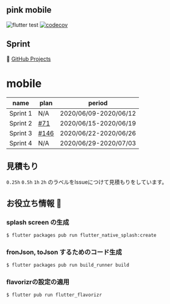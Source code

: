 ## pink mobile

![flutter test](https://github.com/team-e-org/mobile/workflows/flutter%20test/badge.svg?branch=develop)
[![codecov](https://codecov.io/gh/team-e-org/mobile/branch/develop/graph/badge.svg)](https://codecov.io/gh/team-e-org/mobile)

## Sprint

📌 [GitHub Projects](https://github.com/team-e-org/mobile/projects/1)

# mobile

| name     | plan | period                |
|----------|------|-----------------------|
| Sprint 1 | N/A  | 2020/06/09-2020/06/12 |
| Sprint 2 | [#71](https://github.com/team-e-org/mobile/issues/71)  | 2020/06/15-2020/06/19 |
| Sprint 3 | [#146](https://github.com/team-e-org/mobile/issues/146)  | 2020/06/22-2020/06/26 |
| Sprint 4 | N/A  | 2020/06/29-2020/07/03 |


## 見積もり

`0.25h` `0.5h` `1h` `2h` のラベルをIssueにつけて見積もりをしています。

## お役立ち情報 🍵

### splash screen の生成

```bash
$ flutter packages pub run flutter_native_splash:create
```

### fronJson, toJson するためのコード生成

```bash
$ flutter packages pub run build_runner build
```

### flavorizrの設定の適用

```bash
$ flutter pub run flutter_flavorizr
```
